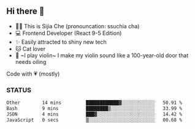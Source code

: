 ## Hi there 👋

- 🙋‍♀️ This is Sijia Che (pronouncation: ssuchia cha)
- 💻 Frontend Developer (React 9-5 Edition)
- ✨ Easily attracted to shiny new tech
- 🐱 Cat lover
- 🌟 ~I play violin~ I make my violin sound like a 100-year-old door that needs oiling

Code with 💗 (mostly)

### STATUS
<!--START_SECTION:waka-->

```txt
Other        14 mins         ████████████▓░░░░░░░░░░░░   50.91 %
Bash         9 mins          ████████▒░░░░░░░░░░░░░░░░   33.99 %
JSON         4 mins          ███▓░░░░░░░░░░░░░░░░░░░░░   14.42 %
JavaScript   0 secs          ▒░░░░░░░░░░░░░░░░░░░░░░░░   00.68 %
```

<!--END_SECTION:waka-->
